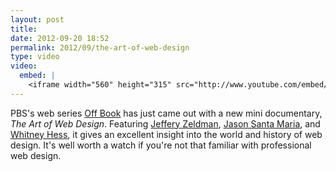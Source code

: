 ```yaml
---
layout: post
title: 
date: 2012-09-20 18:52
permalink: 2012/09/the-art-of-web-design
type: video
video: 
  embed: |
    <iframe width="560" height="315" src="http://www.youtube.com/embed/3iVVM_DgWY4" frameborder="0" allowfullscreen></iframe>
---
```


PBS's web series [Off Book](http://www.youtube.com/user/PBSoffbook) has just came out with a new mini documentary, _The Art of Web Design_. Featuring [Jeffery Zeldman](http://zeldman.com), [Jason Santa Maria](http://jasonsantamaria.com), and [Whitney Hess](http://whitneyhess.com), it gives an excellent insight into the world and history of web design. It's well worth a watch if you're not that familiar with professional web design.

